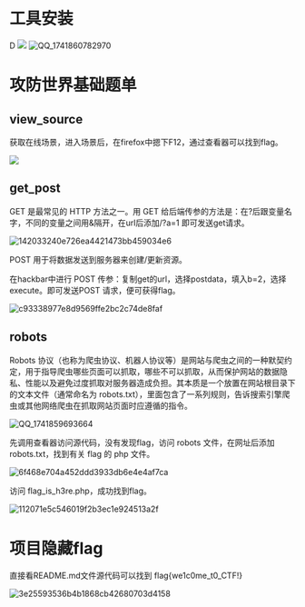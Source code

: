 # 工具安装
D
![](https://github.com/user-attachments/assets/0383d67a-eb5e-4978-b133-28b90830fd3a)
![QQ_1741860782970](https://github.com/user-attachments/assets/0c0bfe2d-33ff-4bed-9780-6820e3e86fed)








# 攻防世界基础题单
## view_source
获取在线场景，进入场景后，在firefox中摁下F12，通过查看器可以找到flag。

![](https://github.com/user-attachments/assets/c36eca5a-59b7-4f2f-8832-f4d405186ab3)

## get_post

GET 是最常见的 HTTP 方法之一。用 GET 给后端传参的方法是：在?后跟变量名字，不同的变量之间用&隔开，在url后添加/?a=1 即可发送get请求。

![142033240e726ea4421473bb459034e6](https://github.com/user-attachments/assets/4dde11ed-b55c-4fcf-a334-63431c39d053)

POST 用于将数据发送到服务器来创建/更新资源。

在hackbar中进行 POST 传参：复制get的url，选择postdata，填入b=2，选择execute。即可发送POST 请求，便可获得flag。

![c93338977e8d9569ffe2bc2c74de8faf](https://github.com/user-attachments/assets/05043a46-700a-49d6-8bf9-0b00a17632ea)

## robots

Robots 协议（也称为爬虫协议、机器人协议等）是网站与爬虫之间的一种默契约定，用于指导爬虫哪些页面可以抓取，哪些不可以抓取，从而保护网站的数据隐私、性能以及避免过度抓取对服务器造成负担。其本质是一个放置在网站根目录下的文本文件（通常命名为 robots.txt），里面包含了一系列规则，告诉搜索引擎爬虫或其他网络爬虫在抓取网站页面时应遵循的指令。

![QQ_1741859693664](https://github.com/user-attachments/assets/b018faa7-c612-4cc6-af05-10dd05607fe4)

先调用查看器访问源代码，没有发现flag，访问 robots 文件，在网址后添加robots.txt，找到有关 flag 的 php 文件。

![6f468e704a452ddd3933db6e4e4af7ca](https://github.com/user-attachments/assets/0e989289-c7b6-40a0-98a1-58a0fd4af76d)

访问 flag_is_h3re.php，成功找到flag。

![112071e5c546019f2b3ec1e924513a2f](https://github.com/user-attachments/assets/6305d370-bdd5-434d-8c6f-34e5161fac45)

# 项目隐藏flag
直接看README.md文件源代码可以找到 flag{we1c0me_t0_CTF!}

![3e25593536b4b1868cb42680703d4158](https://github.com/user-attachments/assets/b7597c5b-6f4f-42d0-87c9-a5e4d83899b3)
